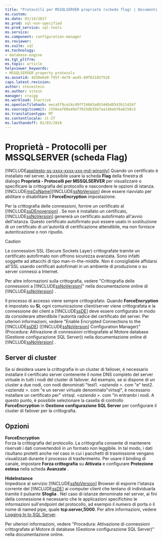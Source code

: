 ```yaml
---
title: "Protocolli per MSSQLSERVER proprietà (scheda flag) | Documenti Microsoft"
ms.custom: 
ms.date: 03/14/2017
ms.prod: sql-non-specified
ms.prod_service: sql-tools
ms.service: 
ms.component: configuration-manager
ms.reviewer: 
ms.suite: sql
ms.technology:
- database-engine
ms.tgt_pltfrm: 
ms.topic: article
helpviewer_keywords:
- MSSQLSERVER property protocols
ms.assetid: 4d38e6e9-f95f-4e79-ae45-89f631037528
caps.latest.revision: 
author: stevestein
ms.author: sstein
manager: craigg
ms.workload: Inactive
ms.openlocfilehash: eeca5f9ce24cd9ff24663a05344bd8543b1141b7
ms.sourcegitcommit: c556eaf60a49af7025db35b7aa14beb76a8158c5
ms.translationtype: MT
ms.contentlocale: it-IT
ms.lasthandoff: 02/03/2018
---
```

# <a name="protocols-for-mssqlserver-properties-flags-tab"></a>Proprietà - Protocolli per MSSQLSERVER (scheda Flag)
[!INCLUDE[appliesto-ss-xxxx-xxxx-xxx-md-winonly](../../includes/appliesto-ss-xxxx-xxxx-xxx-md-winonly.md)]
Quando un certificato è installato nel server, è possibile usare la scheda **Flag** della finestra di dialogo **Proprietà - Protocolli per MSSQLSERVER** per visualizzare o specificare la crittografia del protocollo e nascondere le opzioni di istanza. [!INCLUDE[msCoName](../../includes/msconame-md.md)][!INCLUDE[ssNoVersion](../../includes/ssnoversion-md.md)] deve essere riavviato per abilitare o disabilitare il **ForceEncryption** impostazione.  
  
 Per la crittografia delle connessioni, fornire un certificato al [!INCLUDE[ssDEnoversion](../../includes/ssdenoversion-md.md)] . Se non è installato un certificato, [!INCLUDE[ssNoVersion](../../includes/ssnoversion-md.md)] genererà un certificato autofirmato all'avvio dell'istanza. Questo certificato autofirmato può essere usato in sostituzione di un certificato di un'autorità di certificazione attendibile, ma non fornisce autenticazione o non ripudio.  
  
> [!CAUTION]  
>  Le connessioni SSL (Secure Sockets Layer) crittografate tramite un certificato autofirmato non offrono sicurezza avanzata. Sono infatti soggette ad attacchi di tipo man-in-the-middle. Non è consigliabile affidarsi all'SSL usando certificati autofirmati in un ambiente di produzione o su server connessi a Internet.  
  
 Per altre informazioni sulla crittografia, vedere "Crittografia delle connessioni a [!INCLUDE[ssNoVersion](../../includes/ssnoversion-md.md)]" nella documentazione online di [!INCLUDE[ssNoVersion](../../includes/ssnoversion-md.md)] .  
  
 Il processo di accesso viene sempre crittografato. Quando **ForceEncryption** è impostato su **Sì**, ogni comunicazione client/server viene crittografata e la connessione dei client a [!INCLUDE[ssDE](../../includes/ssde-md.md)] deve essere configurata in modo da considerare attendibile l'autorità radice del certificato del server. Per ulteriori informazioni, vedere "Enable Encrypted Connections to the [!INCLUDE[ssDE](../../includes/ssde-md.md)] ([!INCLUDE[ssNoVersion](../../includes/ssnoversion-md.md)] Configuration Manager)" (Procedura: Attivazione di connessioni crittografate al Motore database (Gestione configurazione SQL Server)) nella documentazione online di [!INCLUDE[ssNoVersion](../../includes/ssnoversion-md.md)] .  
  
## <a name="cluster-servers"></a>Server di cluster  
 Se si desidera usare la crittografia in un cluster di failover, è necessario installare il certificato server contenente il nome DNS completo del server virtuale in tutti i nodi del cluster di failover. Ad esempio, se si dispone di un cluster a due nodi, con nodi denominati "test1.  *\<azienda >*. com "e" test2. *\<azienda >*. com "e un server virtuale denominato"virtsql", è necessario installare un certificato per" virtsql. *\<azienda >*. com "in entrambi i nodi. A questo punto, è possibile selezionare la casella di controllo **ForceEncryption** in **Gestione configurazione SQL Server** per configurare il cluster di failover per la crittografia.  
  
## <a name="options"></a>Opzioni  
 **ForceEncryption**  
 Forza la crittografia del protocollo. La crittografia consente di mantenere riservati i dati convertendoli in un formato non leggibile. In tal modo, i dati risultano protetti anche nel caso in cui i pacchetti di trasmissione vengano visualizzati durante il processo di trasferimento. Per usare il binding di canale, impostare **Forza crittografia** su **Attivata** e configurare **Protezione estesa** nella scheda **Avanzate** .  
  
 **HideInstance**  
 Impedisce al servizio [!INCLUDE[ssNoVersion](../../includes/ssnoversion-md.md)] Browser di esporre l'istanza corrente del [!INCLUDE[ssDE](../../includes/ssde-md.md)] ai computer client che tentano di individuarla tramite il pulsante **Sfoglia** . Nel caso di istanze denominate nel server, ai fini della connessione è necessario che le applicazioni specifichino le informazioni sull'endpoint del protocollo, ad esempio il numero di porta o il nome di named pipe, quale **tcp:server,5000**. Per altre informazioni, vedere [Logging In to SQL Server](../../database-engine/configure-windows/logging-in-to-sql-server.md).  
  
 Per ulteriori informazioni, vedere "Procedura: Attivazione di connessioni crittografate al Motore di database (Gestione configurazione SQL Server)" nella documentazione online.  
  
  
